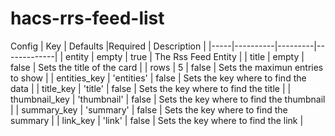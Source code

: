 # hacs-rrs-feed-list

Config 
| Key | Defaults |Required | Description |
|-----|----------|---------|-------------|
| entity | empty | true | The Rss Feed Entity |
| title | empty | false | Sets the title of the card |
| rows | 5 | false | Sets the maximun entries to show |
| entities_key | 'entities' | false | Sets the key where to find the data |
| title_key | 'title' | false | Sets the key where to find the title |
| thumbnail_key | 'thumbnail' | false | Sets the key where to find the thumbnail |
| summary_key | 'summary' | false | Sets the key where to find the summary |
| link_key | 'link' | false | Sets the key where to find the link |